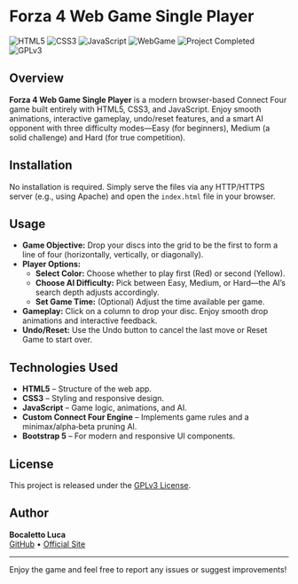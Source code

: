 # Forza 4 Web Game Single Player

![HTML5](https://img.shields.io/badge/HTML5-E34F26?logo=html5&style=for-the-badge)
![CSS3](https://img.shields.io/badge/CSS3-1572B6?logo=css3&style=for-the-badge)
![JavaScript](https://img.shields.io/badge/JavaScript-F7DF1E?logo=javascript&style=for-the-badge)
![WebGame](https://img.shields.io/badge/WebGame-Connect4-blue?style=for-the-badge)
![Project Completed](https://img.shields.io/badge/Project-Completed-green?style=for-the-badge)
![GPLv3](https://img.shields.io/badge/License-GPLv3-blue?style=for-the-badge)

## Overview

**Forza 4 Web Game Single Player** is a modern browser-based Connect Four game built entirely with HTML5, CSS3, and JavaScript. Enjoy smooth animations, interactive gameplay, undo/reset features, and a smart AI opponent with three difficulty modes—Easy (for beginners), Medium (a solid challenge) and Hard (for true competition).

## Installation

No installation is required. Simply serve the files via any HTTP/HTTPS server (e.g., using Apache) and open the `index.html` file in your browser.

## Usage

- **Game Objective:** Drop your discs into the grid to be the first to form a line of four (horizontally, vertically, or diagonally).
- **Player Options:**  
  - **Select Color:** Choose whether to play first (Red) or second (Yellow).  
  - **Choose AI Difficulty:** Pick between Easy, Medium, or Hard—the AI’s search depth adjusts accordingly.
  - **Set Game Time:** (Optional) Adjust the time available per game.
- **Gameplay:** Click on a column to drop your disc. Enjoy smooth drop animations and interactive feedback.
- **Undo/Reset:** Use the Undo button to cancel the last move or Reset Game to start over.

## Technologies Used

- **HTML5** – Structure of the web app.
- **CSS3** – Styling and responsive design.
- **JavaScript** – Game logic, animations, and AI.
- **Custom Connect Four Engine** – Implements game rules and a minimax/alpha‑beta pruning AI.
- **Bootstrap 5** – For modern and responsive UI components.

## License

This project is released under the [GPLv3 License](https://www.gnu.org/licenses/gpl-3.0.en.html).

## Author

**Bocaletto Luca**  
[GitHub](https://bocaletto-luca.github.io) • [Official Site](https://bocalettoluca.altervista.org)

---

Enjoy the game and feel free to report any issues or suggest improvements!
